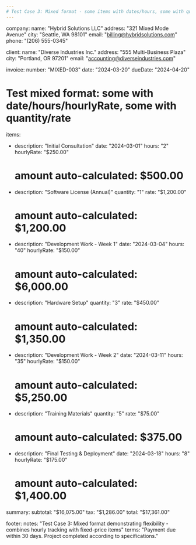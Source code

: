 ```yaml
---
# Test Case 3: Mixed format - some items with dates/hours, some with quantity/rate
---
```


company:
  name: "Hybrid Solutions LLC"
  address: "321 Mixed Mode Avenue"
  city: "Seattle, WA 98101"
  email: "billing@hybridsolutions.com"
  phone: "(206) 555-0345"

client:
  name: "Diverse Industries Inc."
  address: "555 Multi-Business Plaza"
  city: "Portland, OR 97201"
  email: "accounting@diverseindustries.com"

invoice:
  number: "MIXED-003"
  date: "2024-03-20"
  dueDate: "2024-04-20"

# Test mixed format: some with date/hours/hourlyRate, some with quantity/rate
items:
  - description: "Initial Consultation"
    date: "2024-03-01"
    hours: "2"
    hourlyRate: "$250.00"
    # amount auto-calculated: $500.00
  - description: "Software License (Annual)"
    quantity: "1"
    rate: "$1,200.00"
    # amount auto-calculated: $1,200.00
  - description: "Development Work - Week 1"
    date: "2024-03-04"
    hours: "40"
    hourlyRate: "$150.00"
    # amount auto-calculated: $6,000.00
  - description: "Hardware Setup"
    quantity: "3"
    rate: "$450.00"
    # amount auto-calculated: $1,350.00
  - description: "Development Work - Week 2"
    date: "2024-03-11"
    hours: "35"
    hourlyRate: "$150.00"
    # amount auto-calculated: $5,250.00
  - description: "Training Materials"
    quantity: "5"
    rate: "$75.00"
    # amount auto-calculated: $375.00
  - description: "Final Testing & Deployment"
    date: "2024-03-18"
    hours: "8"
    hourlyRate: "$175.00"
    # amount auto-calculated: $1,400.00

summary:
  subtotal: "$16,075.00"
  tax: "$1,286.00"
  total: "$17,361.00"

footer:
  notes: "Test Case 3: Mixed format demonstrating flexibility - combines hourly tracking with fixed-price items"
  terms: "Payment due within 30 days. Project completed according to specifications."
